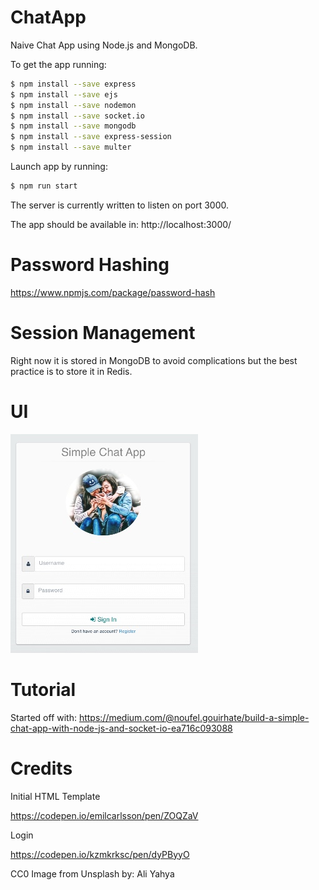 # ChatApp
Naive Chat App using Node.js and MongoDB.

To get the app running:
```bash
$ npm install --save express
$ npm install --save ejs
$ npm install --save nodemon
$ npm install --save socket.io
$ npm install --save mongodb
$ npm install --save express-session
$ npm install --save multer
```

Launch app by running:
```bash
$ npm run start
```

The server is currently written to listen on port 3000.

The app should be available in:
http://localhost:3000/

# Password Hashing
https://www.npmjs.com/package/password-hash

# Session Management
Right now it is stored in MongoDB to avoid complications but the best practice is to store it in Redis.

# UI
![Login page](https://github.com/shirleythomas/ChatApp/blob/master/screenshot/login.jpg)

# Tutorial
Started off with:
https://medium.com/@noufel.gouirhate/build-a-simple-chat-app-with-node-js-and-socket-io-ea716c093088

# Credits
Initial HTML Template

https://codepen.io/emilcarlsson/pen/ZOQZaV

Login

https://codepen.io/kzmkrksc/pen/dyPByyO

CC0 Image from Unsplash by:
Ali Yahya
